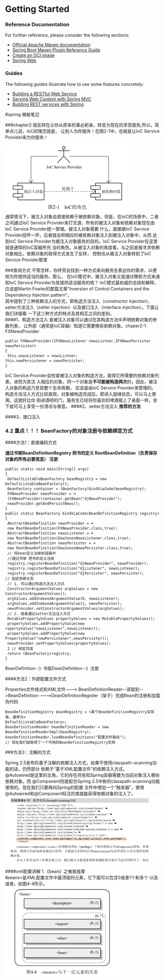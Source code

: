 # Getting Started

### Reference Documentation

For further reference, please consider the following sections:

* [Official Apache Maven documentation](https://maven.apache.org/guides/index.html)
* [Spring Boot Maven Plugin Reference Guide](https://docs.spring.io/spring-boot/docs/2.5.0/maven-plugin/reference/html/)
* [Create an OCI image](https://docs.spring.io/spring-boot/docs/2.5.0/maven-plugin/reference/html/#build-image)
* [Spring Web](https://docs.spring.io/spring-boot/docs/2.5.0/reference/htmlsingle/#boot-features-developing-web-applications)

### Guides

The following guides illustrate how to use some features concretely:

* [Building a RESTful Web Service](https://spring.io/guides/gs/rest-service/)
* [Serving Web Content with Spring MVC](https://spring.io/guides/gs/serving-web-content/)
* [Building REST services with Spring](https://spring.io/guides/tutorials/bookmarks/)

#spring 揭秘笔记
 

###chapter2
就反转在让你从原来的事必躬亲，转变为现在的享受服务,所以，简单点儿说，IoC的理念就是，
让别人为你服务！在图2-1中，也就是让IoC Service Provider来为你服务！  

![img.png](chapter2/img.png)  
通常情况下，被注入对象会直接依赖于被依赖对象。但是，在IoC的场景中，二者之间通过IoC Service
Provider来打交道，所有的被注入对象和依赖对象现在由IoC Service Provider统一管理。被注入对象需要
什么，直接跟IoC Service Provider招呼一声，后者就会把相应的被依赖对象注入到被注入对象中，从而
达到IoC Service Provider为被注入对象服务的目的。IoC Service Provider在这里就是通常的IoC容器所充
当的角色。从被注入对象的角度看，与之前直接寻求依赖对象相比，依赖对象的取得方式发生了反转，
控制也从被注入对象转到了IoC Service Provider那里

###查询方式
不管怎样，你终究会找到一种方式来向服务生表达你的需求，以便他为你提供适当的服务。那么，
在IoC模式中，被注入对象又是通过哪些方式来通知IoC Service Provider为其提供适当服务的呢？ 
IoC模式最权威的总结和解释，应该是Martin Fowler的那篇文章“Inversion of Control Containers and
the Dependency Injection pattern”，    
其中提到了三种依赖注入的方式，即构造方法注入（constructor
injection）、setter方法注入（setter injection）以及接口注入（interface injection）。下面让我们详细看
一下这三种方式的特点及其相互之间的差别。  
####1、构造方法注入
是被注入对象可以通过在其构造方法中声明依赖对象的参数列表，
让外部（通常是IoC容器）知道它需要哪些依赖对象。chaper2-1 FXNewsProvider
```
public FXNewsProvider(IFXNewsListener newsListner,IFXNewsPersister newsPersister) 
{ 
 this.newsListener = newsListner; 
this.newPersistener = newsPersister; 
}
```
IoC Service Provider会检查被注入对象的构造方法，取得它所需要的依赖对象列表，进而为其注
入相应的对象。同一个对象是**不可能被构造两次**的，因此，被注入对象的构造乃至其整个生命周期，
应该是由IoC Service Provider来管理的。
构造方法注入方式比较直观，对象被构造完成后，即进入就绪状态，可以马上使用。这就好比你
刚进酒吧的门，服务生已经将你喜欢的啤酒摆上了桌面一样。坐下就可马上享受一份清凉与惬意。
####2、setter方法注入 **推荐的方法**



####3、接口注入


### 4.2 重点！！！  BeanFactory的对象注册与依赖绑定方式
####方法1：直接编码方式

**通过书架BeanDefinitionRegistry 把书的定义 RootBeanDefinition（负责保存对象的所有必要信息） 注册**
```
public static void main(String[] args) 
{ 
 DefaultListableBeanFactory beanRegistry = new DefaultListableBeanFactory(); 
 BeanFactory container = (BeanFactory)bindViaCode(beanRegistry); 
 FXNewsProvider newsProvider = ➥
 (FXNewsProvider)container.getBean("djNewsProvider"); 
 newsProvider.getAndPersistNews(); 
} 
public static BeanFactory bindViaCode(BeanDefinitionRegistry registry) 
{ 
 AbstractBeanDefinition newsProvider = ➥
 new RootBeanDefinition(FXNewsProvider.class,true); 
 AbstractBeanDefinition newsListener = ➥
 new RootBeanDefinition(DowJonesNewsListener.class,true); 
 AbstractBeanDefinition newsPersister = ➥
 new RootBeanDefinition(DowJonesNewsPersister.class,true); 
 // 将bean定义注册到容器中
 //通过书架 把书的定义注册
 registry.registerBeanDefinition("djNewsProvider", newsProvider); 
 registry.registerBeanDefinition("djListener", newsListener); 
 registry.registerBeanDefinition("djPersister", newsPersister); 
// 指定依赖关系
 // 1. 可以通过构造方法注入方式
 ConstructorArgumentValues argValues = new ConstructorArgumentValues(); 
 argValues.addIndexedArgumentValue(0, newsListener); 
 argValues.addIndexedArgumentValue(1, newsPersister); 
 newsProvider.setConstructorArgumentValues(argValues); 
 // 2. 或者通过setter方法注入方式  
 MutablePropertyValues propertyValues = new MutablePropertyValues(); 
 propertyValues.addPropertyValue(new ropertyValue("newsListener",newsListener)); 
 propertyValues.addPropertyValue(new PropertyValue("newPersistener",newsPersister)); 
 newsProvider.setPropertyValues(propertyValues); 
 2 // 绑定完成
 return (BeanFactory)registry; 
}
```

BeanDefinition--》书架DeanDefinition--》注册

####方法2：外部配置文件方式

Properties文件格式和XML文件---> BeanDefinitionReader--读取到-->BeanDefinition---->DeanDefinitionRegister（架子）完成Bean的注册和加载  
伪代码
```
BeanDefinitionRegistry beanRegistry = <某个BeanDefinitionRegistry实现类，通常为➥
DefaultListableBeanFactory>; 
BeanDefinitionReader beanDefinitionReader = new BeanDefinitionReaderImpl(beanRegistry); 
beanDefinitionReader.loadBeanDefinitions("配置文件路径"); 
// 现在我们就取得了一个可用的BeanDefinitionRegistry实例
```
###方法3：注解的方式

Spring 2.5发布的基于注解的依赖注入方式，如果不使用classpath-scanning功能的话，仍然部分
依赖于“基于XML配置文件”的依赖注入方式。  
@Autowired是这里的主角，它的存在将告知Spring容器需要为当前对象注入哪些依赖对象。而
@Component则是配合Spring 2.5中新的classpath-scanning功能使用的。现在我们只要再向Spring的配置
文件中增加一个“触发器”，使用@Autowired和@Component标注的类就能获得依赖对象的注入了。
![img.png](img.png)

####xml配置讲解
1.《bean》之唯我独尊  
   《beans>是XML配置文件中最顶层的元素，它下面可以包含0或者1个<description>和多个
   <bean>以及<import>或者<alias>，如图4-4所示。
![img_1.png](img_1.png)

